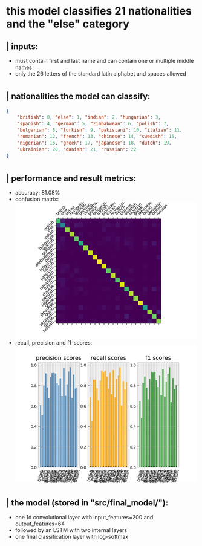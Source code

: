 
# this model classifies 21 nationalities and the "else" category

## | inputs:
 - must contain first and last name and can contain one or multiple middle names
 - only the 26 letters of the standard latin alphabet and spaces allowed

#

## | nationalities the model can classify:
```json
{
    "british": 0, "else": 1, "indian": 2, "hungarian": 3, 
    "spanish": 4, "german": 5, "zimbabwean": 6, "polish": 7, 
    "bulgarian": 8, "turkish": 9, "pakistani": 10, "italian": 11, 
    "romanian": 12, "french": 13, "chinese": 14, "swedish": 15, 
    "nigerian": 16, "greek": 17, "japanese": 18, "dutch": 19, 
    "ukrainian": 20, "danish": 21, "russian": 22
}
```

#

## | performance and result metrics:
 - accuracy: 81.08%
 - confusion matrix: <br/> ![confusion_matrix](figures/confusion_matrix.png)
 - recall, precision and f1-scores: <br/> ![confusion_matrix](figures/scores.png)

#

## | the model (stored in "src/final_model/"):
 - one 1d convolutional layer with input_features=200 and output_features=64 
 - followed by an LSTM with two internal layers
 - one final classification layer with log-softmax


